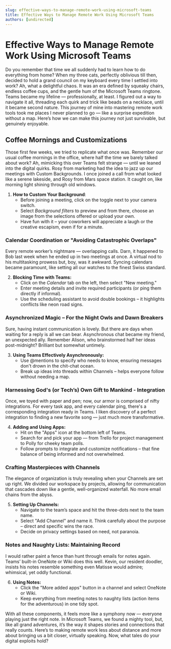 ```yaml
---
slug: effective-ways-to-manage-remote-work-using-microsoft-teams
title: Effective Ways to Manage Remote Work Using Microsoft Teams
authors: [undirected]
---
```



# Effective Ways to Manage Remote Work Using Microsoft Teams

Do you remember that time we all suddenly had to learn how to do everything from home? When my three cats, perfectly oblivious till then, decided to hold a grand council on my keyboard every time I settled into work? Ah, what a delightful chaos. It was an era defined by squeaky chairs, endless coffee cups, and the gentle hum of the Microsoft Teams ringtone. Teams became my lifeline — professionally, at least. I figured out a way to navigate it all, threading each quirk and trick like beads on a necklace, until it became second nature. This journey of mine into mastering remote work tools took me places I never planned to go — like a surprise expedition without a map. Here’s how we can make this journey not just survivable, but genuinely enjoyable.

## Coffee Mornings and Customizations

Those first few weeks, we tried to replicate what once was. Remember our usual coffee mornings in the office, where half the time we barely talked about work? Ah, mimicking this over Teams felt strange — until we leaned into the digital quirks. Rosy from marketing had the idea to jazz up our meetings with Custom Backgrounds. I once joined a call from what looked like a serene lakeside, and Rosy from Mars space station. It caught on, like morning light shining through old windows.

1. **How to Custom Your Background**: 
   - Before joining a meeting, click on the toggle next to your camera switch.
   - Select *Background filters* to preview and from there, choose an image from the selections offered or upload your own.
   - Have fun with it – your coworkers will appreciate a laugh or the creative escapism, even if for a minute.

### Calendar Coordination or "Avoiding Catastrophic Overlaps"

Every remote worker’s nightmare — overlapping calls. Darn, it happened to Bob last week when he ended up in two meetings at once. A virtual nod to his multitasking prowess but, boy, was it awkward. Syncing calendars became paramount, like setting all our watches to the finest Swiss standard. 

2. **Blocking Time with Teams:**
   - Click on the *Calendar* tab on the left, then select "New meeting."
   - Enter meeting details and invite required participants (or ping them directly if informal).
   - Use the scheduling assistant to avoid double bookings – it highlights conflicts like neon road signs.

### Asynchronized Magic – For the Night Owls and Dawn Breakers

Sure, having instant communication is lovely. But there are days when waiting for a reply is all we can bear. Asynchronous chat became my friend, an unexpected ally. Remember Alison, who brainstormed half her ideas post-midnight? Brilliant but somewhat untimely. 

3. **Using Teams Effectively Asynchronously:**
   - Use @mentions to specify who needs to know, ensuring messages don't drown in the chit-chat ocean.
   - Break up ideas into threads within Channels – helps everyone follow without needing a map.

### Harnessing God's (or Tech’s) Own Gift to Mankind - Integration

Once, we toyed with paper and pen; now, our armor is comprised of nifty integrations. For every task app, and every calendar ping, there's a corresponding integration ready in Teams. I liken discovery of a perfect integration to finding a new favorite song — just much more transformative.

4. **Adding and Using Apps:**
   - Hit on the "Apps" icon at the bottom left of Teams.
   - Search for and pick your app — from Trello for project management to Polly for cheeky team polls.
   - Follow prompts to integrate and customize notifications – that fine balance of being informed and not overwhelmed.

### Crafting Masterpieces with Channels

The elegance of organization is truly revealing when your Channels are set up right. We divided our workspace by projects, allowing for communication that cascades down like a gentle, well-organized waterfall. No more email chains from the abyss. 

5. **Setting Up Channels:**
   - Navigate to the team’s space and hit the three-dots next to the team name.
   - Select "Add Channel" and name it. Think carefully about the purpose – direct and specific wins the race.
   - Decide on privacy settings based on need, not paranoia.

### Notes and Naughty Lists: Maintaining Record

I would rather paint a fence than hunt through emails for notes again. Teams’ built-in OneNote or Wiki does this well. Kevin, our resident doodler, insists his notes resemble something even Matisse would admire; whimsical, yet oddly functional.

6. **Using Notes:**
   - Click the "More added apps" button in a channel and select OneNote or Wiki.
   - Keep everything from meeting notes to naughty lists (action items for the adventurous) in one tidy spot.

With all these components, it feels more like a symphony now — everyone playing just the right note. In Microsoft Teams, we found a mighty tool, but, like all grand adventures, it’s the way it shapes stories and connections that really counts. Here’s to making remote work less about distance and more about bringing us a bit closer, virtually speaking. Now, what tales do your digital exploits hold?